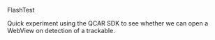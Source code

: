 FlashTest

Quick experiment using the QCAR SDK to see whether we can open a WebView on detection of a trackable.
